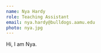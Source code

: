 ```yaml
---
name: Nya Hardy
role: Teaching Assistant
email: nya.hardy@bulldogs.aamu.edu
photo: nya.jpg
---
```


Hi, I am Nya.
